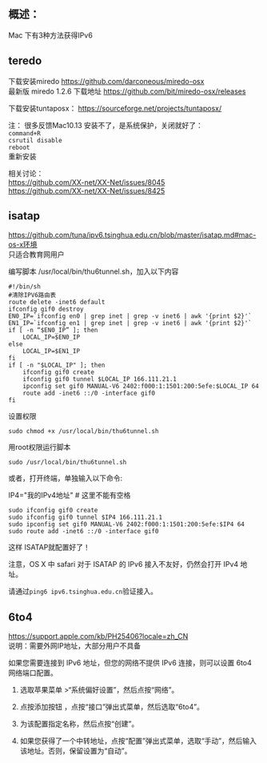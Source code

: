 ## 概述：
 Mac 下有3种方法获得IPv6


## teredo
下载安装miredo https://github.com/darconeous/miredo-osx    
最新版 miredo 1.2.6 下载地址 https://github.com/bit/miredo-osx/releases

下载安装tuntaposx： https://sourceforge.net/projects/tuntaposx/  

注： 很多反馈Mac10.13 安装不了，是系统保护，关闭就好了：   
`command+R`  
`csrutil disable`  
`reboot`  
重新安装  
 
相关讨论：   
https://github.com/XX-net/XX-Net/issues/8045  
https://github.com/XX-net/XX-Net/issues/8425  


## isatap
https://github.com/tuna/ipv6.tsinghua.edu.cn/blob/master/isatap.md#mac-os-x环境  
只适合教育网用户  

编写脚本 /usr/local/bin/thu6tunnel.sh，加入以下内容
```
#!/bin/sh 
#清除IPV6路由表 
route delete -inet6 default  
ifconfig gif0 destroy
EN0_IP=`ifconfig en0 | grep inet | grep -v inet6 | awk '{print $2}'` 
EN1_IP=`ifconfig en1 | grep inet | grep -v inet6 | awk '{print $2}'`  
if [ -n “$EN0_IP” ]; then 
    LOCAL_IP=$EN0_IP 
else 
    LOCAL_IP=$EN1_IP 
fi  
if [ -n "$LOCAL_IP" ]; then 
    ifconfig gif0 create
    ifconfig gif0 tunnel $LOCAL_IP 166.111.21.1 
    ipconfig set gif0 MANUAL-V6 2402:f000:1:1501:200:5efe:$LOCAL_IP 64
    route add -inet6 ::/0 -interface gif0
fi
```
设置权限

`sudo chmod +x /usr/local/bin/thu6tunnel.sh`

用root权限运行脚本

`sudo /usr/local/bin/thu6tunnel.sh`

或者，打开终端，单独输入以下命令:

IP4="我的IPv4地址"  # 这里不能有空格
```
sudo ifconfig gif0 create
sudo ifconfig gif0 tunnel $IP4 166.111.21.1
sudo ipconfig set gif0 MANUAL-V6 2402:f000:1:1501:200:5efe:$IP4 64
sudo route add -inet6 ::/0 -interface gif0
```

这样 ISATAP就配置好了！

注意，OS X 中 safari 对于 ISATAP 的 IPv6 接入不友好，仍然会打开 IPv4 地址。

 请通过`ping6 ipv6.tsinghua.edu.cn`验证接入。


## 6to4
https://support.apple.com/kb/PH25406?locale=zh_CN  
说明：需要外网IP地址，大部分用户不具备  

如果您需要连接到 IPv6 地址，但您的网络不提供 IPv6 连接，则可以设置 6to4 网络端口配置。

1. 选取苹果菜单 >“系统偏好设置”，然后点按“网络”。

1. 点按添加按钮 ，点按“接口”弹出式菜单，然后选取“6to4”。

1. 为该配置指定名称，然后点按“创建”。

1. 如果您获得了一个中转地址，点按“配置”弹出式菜单，选取“手动”，然后输入该地址。否则，保留设置为“自动”。
